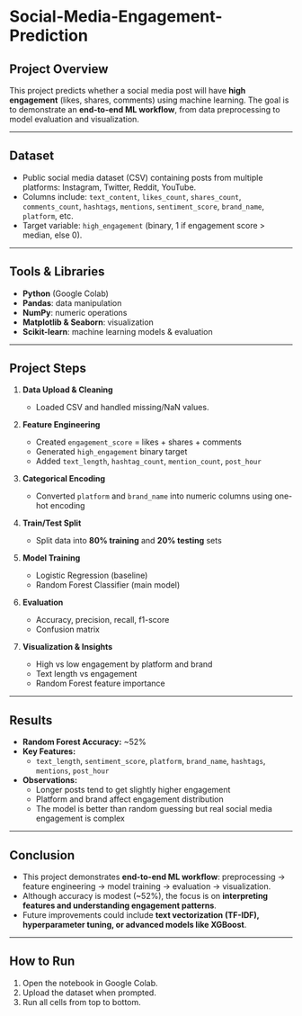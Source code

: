 # Social-Media-Engagement-Prediction

## **Project Overview**
This project predicts whether a social media post will have **high engagement** (likes, shares, comments) using machine learning. The goal is to demonstrate an **end-to-end ML workflow**, from data preprocessing to model evaluation and visualization.  

---

## **Dataset**
- Public social media dataset (CSV) containing posts from multiple platforms: Instagram, Twitter, Reddit, YouTube.  
- Columns include: `text_content`, `likes_count`, `shares_count`, `comments_count`, `hashtags`, `mentions`, `sentiment_score`, `brand_name`, `platform`, etc.  
- Target variable: `high_engagement` (binary, 1 if engagement score > median, else 0).  

---

## **Tools & Libraries**
- **Python** (Google Colab)  
- **Pandas**: data manipulation  
- **NumPy**: numeric operations  
- **Matplotlib & Seaborn**: visualization  
- **Scikit-learn**: machine learning models & evaluation  

---

## **Project Steps**
1. **Data Upload & Cleaning**  
   - Loaded CSV and handled missing/NaN values.  

2. **Feature Engineering**  
   - Created `engagement_score` = likes + shares + comments  
   - Generated `high_engagement` binary target  
   - Added `text_length`, `hashtag_count`, `mention_count`, `post_hour`  

3. **Categorical Encoding**  
   - Converted `platform` and `brand_name` into numeric columns using one-hot encoding  

4. **Train/Test Split**  
   - Split data into **80% training** and **20% testing** sets  

5. **Model Training**  
   - Logistic Regression (baseline)  
   - Random Forest Classifier (main model)  

6. **Evaluation**  
   - Accuracy, precision, recall, f1-score  
   - Confusion matrix  

7. **Visualization & Insights**  
   - High vs low engagement by platform and brand  
   - Text length vs engagement  
   - Random Forest feature importance  

---

## **Results**
- **Random Forest Accuracy:** ~52%  
- **Key Features:**  
  - `text_length`, `sentiment_score`, `platform`, `brand_name`, `hashtags`, `mentions`, `post_hour`  
- **Observations:**  
  - Longer posts tend to get slightly higher engagement  
  - Platform and brand affect engagement distribution  
  - The model is better than random guessing but real social media engagement is complex  

---

## **Conclusion**
- This project demonstrates **end-to-end ML workflow**: preprocessing → feature engineering → model training → evaluation → visualization.  
- Although accuracy is modest (~52%), the focus is on **interpreting features and understanding engagement patterns**.  
- Future improvements could include **text vectorization (TF-IDF), hyperparameter tuning, or advanced models like XGBoost**.  

---

## **How to Run**
1. Open the notebook in Google Colab.  
2. Upload the dataset when prompted.  
3. Run all cells from top to bottom.  


